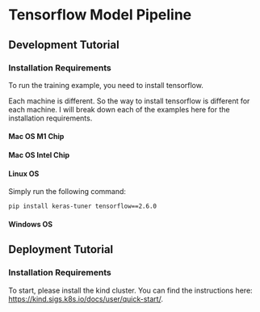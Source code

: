 # Tensorflow Model Pipeline

## Development Tutorial

### Installation Requirements

To run the training example, you need to install tensorflow.  

Each machine is different.  So the way to install tensorflow is different for each machine.  I will break down each of the examples here for the installation requirements.

#### Mac OS M1 Chip

#### Mac OS Intel Chip

#### Linux OS

Simply run the following command:

`pip install keras-tuner tensorflow==2.6.0`

#### Windows OS




## Deployment Tutorial

### Installation Requirements


To start, please install the kind cluster.  You can find the instructions here: https://kind.sigs.k8s.io/docs/user/quick-start/.



